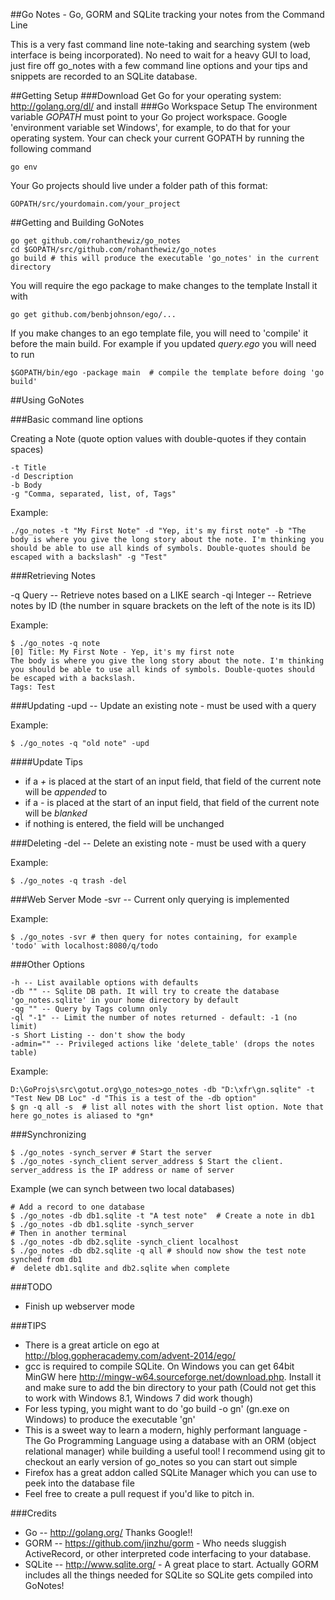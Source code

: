 ##Go Notes - Go, GORM and SQLite tracking your notes from the Command Line

This is a very fast command line note-taking and searching system (web interface is being incorporated).
No need to wait for a heavy GUI to load, just fire off go_notes with a few command line options and your tips and snippets are recorded to an SQLite database.

##Getting Setup
###Download
 Get Go for your operating system: http://golang.org/dl/ and install
###Go Workspace Setup
The environment variable *GOPATH* must point to your Go project workspace. Google 'environment variable set Windows', for example, to do that for your operating system.
Your can check your current GOPATH by running the following command
```
go env
```

Your Go projects should live under a folder path of this format:
```
GOPATH/src/yourdomain.com/your_project
```

##Getting and Building GoNotes
```
go get github.com/rohanthewiz/go_notes
cd $GOPATH/src/github.com/rohanthewiz/go_notes
go build # this will produce the executable 'go_notes' in the current directory
```
You will require the ego package to make changes to the template
Install it with
```
go get github.com/benbjohnson/ego/...
```
If you make changes to an ego template file, you will need to 'compile' it before the main build.
For example if you updated *query.ego* you will need to run
```
$GOPATH/bin/ego -package main  # compile the template before doing 'go build'
```

##Using GoNotes

###Basic command line options

Creating a Note (quote option values with double-quotes if they contain spaces)

    -t Title
    -d Description
    -b Body
    -g "Comma, separated, list, of, Tags"

Example:
```
./go_notes -t "My First Note" -d "Yep, it's my first note" -b "The body is where you give the long story about the note. I'm thinking you should be able to use all kinds of symbols. Double-quotes should be escaped with a backslash" -g "Test"
```

###Retrieving Notes

-q Query -- Retrieve notes based on a LIKE search
-qi Integer -- Retrieve notes by ID (the number in square brackets on the left of the note is its ID)

Example:

```
$ ./go_notes -q note
[0] Title: My First Note - Yep, it's my first note
The body is where you give the long story about the note. I'm thinking you should be able to use all kinds of symbols. Double-quotes should be escaped with a backslash.
Tags: Test
```

###Updating
-upd -- Update an existing note - must be used with a query

Example:

```
$ ./go_notes -q "old note" -upd
```
####Update Tips
* if a _+_ is placed at the start of an input field, that field of the current note will be _appended_ to
* if a _-_ is placed at the start of an input field, that field of the current note will be _blanked_
* if nothing is entered, the field will be unchanged

###Deleting
-del -- Delete an existing note - must be used with a query

Example:

```
$ ./go_notes -q trash -del
```

###Web Server Mode
-svr -- Current only querying is implemented

Example:

```
$ ./go_notes -svr # then query for notes containing, for example 'todo' with localhost:8080/q/todo
```

###Other Options
    
    -h -- List available options with defaults
    -db "" -- Sqlite DB path. It will try to create the database 'go_notes.sqlite' in your home directory by default
    -qg "" -- Query by Tags column only
    -ql "-1" -- Limit the number of notes returned - default: -1 (no limit)
    -s Short Listing -- don't show the body
    -admin="" -- Privileged actions like 'delete_table' (drops the notes table)

Example:

```
D:\GoProjs\src\gotut.org\go_notes>go_notes -db "D:\xfr\gn.sqlite" -t "Test New DB Loc" -d "This is a test of the -db option"
$ gn -q all -s  # list all notes with the short list option. Note that here go_notes is aliased to *gn*
```

###Synchronizing
```
$ ./go_notes -synch_server # Start the server
$ ./go_notes -synch_client server_address $ Start the client. server_address is the IP address or name of server
```

Example (we can synch between two local databases)
```
# Add a record to one database
$ ./go_notes -db db1.sqlite -t "A test note"  # Create a note in db1
$ ./go_notes -db db1.sqlite -synch_server
# Then in another terminal
$ ./go_notes -db db2.sqlite -synch_client localhost
$ ./go_notes -db db2.sqlite -q all # should now show the test note synched from db1
#  delete db1.sqlite and db2.sqlite when complete
```

###TODO
- Finish up webserver mode

###TIPS
- There is a great article on ego at http://blog.gopheracademy.com/advent-2014/ego/
- gcc is required to compile SQLite. On Windows you can get 64bit MinGW here http://mingw-w64.sourceforge.net/download.php. Install it and make sure to add the bin directory to your path
  (Could not get this to work with Windows 8.1, Windows 7 did work though)
- For less typing, you might want to do 'go build -o gn' (gn.exe on Windows) to produce the executable 'gn'
- This is a sweet way to learn a modern, highly performant language - The Go Programming Language using a database with an ORM (object relational manager) while building a useful tool!
I recommend using git to checkout an early version of go_notes so you can start out simple
- Firefox has a great addon called SQLite Manager which you can use to peek into the database file
- Feel free to create a pull request if you'd like to pitch in.

###Credits
- Go -- http://golang.org/  Thanks Google!!
- GORM -- https://github.com/jinzhu/gorm  - Who needs sluggish ActiveRecord, or other interpreted code interfacing to your database.
- SQLite -- http://www.sqlite.org/ - A great place to start. Actually GORM includes all the things needed for SQLite so SQLite gets compiled into GoNotes!
